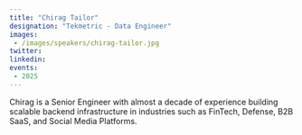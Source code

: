 ```yaml
---
title: "Chirag Tailor"
designation: "Tekmetric - Data Engineer"
images:
 - /images/speakers/chirag-tailor.jpg
twitter: 
linkedin: 
events:
 - 2025
---
```


Chirag is a Senior Engineer with almost a decade of experience building scalable backend infrastructure in industries such as FinTech, Defense, B2B SaaS, and Social Media Platforms.